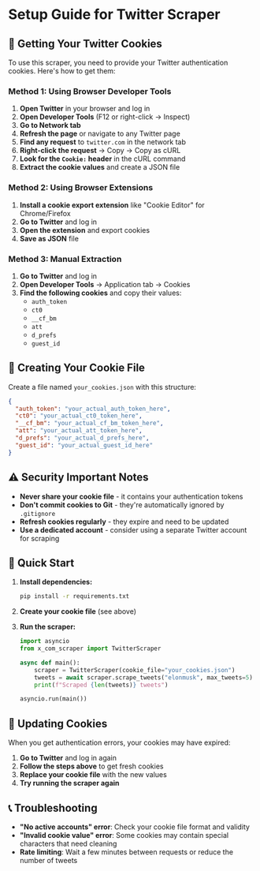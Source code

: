 # Setup Guide for Twitter Scraper

## 🔐 Getting Your Twitter Cookies

To use this scraper, you need to provide your Twitter authentication cookies. Here's how to get them:

### Method 1: Using Browser Developer Tools

1. **Open Twitter** in your browser and log in
2. **Open Developer Tools** (F12 or right-click → Inspect)
3. **Go to Network tab**
4. **Refresh the page** or navigate to any Twitter page
5. **Find any request** to `twitter.com` in the network tab
6. **Right-click the request** → Copy → Copy as cURL
7. **Look for the `Cookie:` header** in the cURL command
8. **Extract the cookie values** and create a JSON file

### Method 2: Using Browser Extensions

1. **Install a cookie export extension** like "Cookie Editor" for Chrome/Firefox
2. **Go to Twitter** and log in
3. **Open the extension** and export cookies
4. **Save as JSON** file

### Method 3: Manual Extraction

1. **Go to Twitter** and log in
2. **Open Developer Tools** → Application tab → Cookies
3. **Find the following cookies** and copy their values:
   - `auth_token`
   - `ct0`
   - `__cf_bm`
   - `att`
   - `d_prefs`
   - `guest_id`

## 📁 Creating Your Cookie File

Create a file named `your_cookies.json` with this structure:

```json
{
  "auth_token": "your_actual_auth_token_here",
  "ct0": "your_actual_ct0_token_here",
  "__cf_bm": "your_actual_cf_bm_token_here",
  "att": "your_actual_att_token_here",
  "d_prefs": "your_actual_d_prefs_here",
  "guest_id": "your_actual_guest_id_here"
}
```

## ⚠️ Security Important Notes

- **Never share your cookie file** - it contains your authentication tokens
- **Don't commit cookies to Git** - they're automatically ignored by `.gitignore`
- **Refresh cookies regularly** - they expire and need to be updated
- **Use a dedicated account** - consider using a separate Twitter account for scraping

## 🚀 Quick Start

1. **Install dependencies:**
   ```bash
   pip install -r requirements.txt
   ```

2. **Create your cookie file** (see above)

3. **Run the scraper:**
   ```python
   import asyncio
   from x_com_scraper import TwitterScraper
   
   async def main():
       scraper = TwitterScraper(cookie_file="your_cookies.json")
       tweets = await scraper.scrape_tweets("elonmusk", max_tweets=5)
       print(f"Scraped {len(tweets)} tweets")
   
   asyncio.run(main())
   ```

## 🔄 Updating Cookies

When you get authentication errors, your cookies may have expired:

1. **Go to Twitter** and log in again
2. **Follow the steps above** to get fresh cookies
3. **Replace your cookie file** with the new values
4. **Try running the scraper again**

## 📞 Troubleshooting

- **"No active accounts" error**: Check your cookie file format and validity
- **"Invalid cookie value" error**: Some cookies may contain special characters that need cleaning
- **Rate limiting**: Wait a few minutes between requests or reduce the number of tweets
